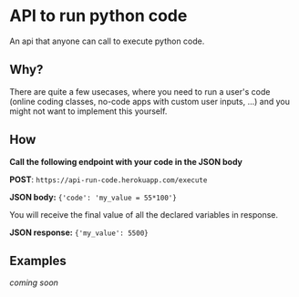 # API to run python code
An api that anyone can call to execute python code. 

## Why? 
There are quite a few usecases, where you need to run a user's code (online coding classes, no-code apps with custom user inputs, ...) and you might not want to implement this yourself.

## How
**Call the following endpoint with your code in the JSON body**

**POST**: `https://api-run-code.herokuapp.com/execute`

**JSON body:** `{'code': 'my_value = 55*100'}`

You will receive the final value of all the declared variables in response. 

**JSON response:** `{'my_value': 5500}`


## Examples
*coming soon*
